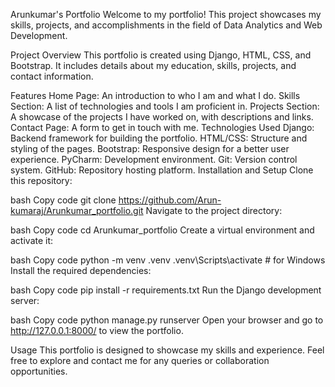 Arunkumar's Portfolio
Welcome to my portfolio! This project showcases my skills, projects, and accomplishments in the field of Data Analytics and Web Development.

Project Overview
This portfolio is created using Django, HTML, CSS, and Bootstrap. It includes details about my education, skills, projects, and contact information.

Features
Home Page: An introduction to who I am and what I do.
Skills Section: A list of technologies and tools I am proficient in.
Projects Section: A showcase of the projects I have worked on, with descriptions and links.
Contact Page: A form to get in touch with me.
Technologies Used
Django: Backend framework for building the portfolio.
HTML/CSS: Structure and styling of the pages.
Bootstrap: Responsive design for a better user experience.
PyCharm: Development environment.
Git: Version control system.
GitHub: Repository hosting platform.
Installation and Setup
Clone this repository:

bash
Copy code
git clone https://github.com/Arun-kumaraj/Arunkumar_portfolio.git
Navigate to the project directory:

bash
Copy code
cd Arunkumar_portfolio
Create a virtual environment and activate it:

bash
Copy code
python -m venv .venv
.venv\Scripts\activate  # for Windows
Install the required dependencies:

bash
Copy code
pip install -r requirements.txt
Run the Django development server:

bash
Copy code
python manage.py runserver
Open your browser and go to http://127.0.0.1:8000/ to view the portfolio.

Usage
This portfolio is designed to showcase my skills and experience. Feel free to explore and contact me for any queries or collaboration opportunities.
